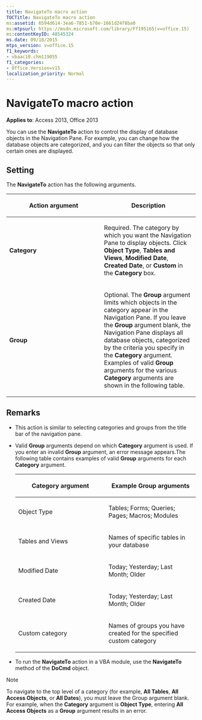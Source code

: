 ```yaml
---
title: NavigateTo macro action
TOCTitle: NavigateTo macro action
ms:assetid: 6594d614-3ea6-7851-b70e-1661d24f8ba0
ms:mtpsurl: https://msdn.microsoft.com/library/Ff195165(v=office.15)
ms:contentKeyID: 48545324
ms.date: 09/18/2015
mtps_version: v=office.15
f1_keywords:
- vbaac10.chm119055
f1_categories:
- Office.Version=v15
localization_priority: Normal
---
```


# NavigateTo macro action

**Applies to**: Access 2013, Office 2013

You can use the **NavigateTo** action to control the display of database objects in the Navigation Pane. For example, you can change how the database objects are categorized, and you can filter the objects so that only certain ones are displayed.

## Setting

The **NavigateTo** action has the following arguments.

<table>
<colgroup>
<col style="width: 50%" />
<col style="width: 50%" />
</colgroup>
<thead>
<tr class="header">
<th><p>Action argument</p></th>
<th><p>Description</p></th>
</tr>
</thead>
<tbody>
<tr class="odd">
<td><p><strong>Category</strong></p></td>
<td><p>Required. The category by which you want the Navigation Pane to display objects. Click <strong>Object Type</strong>, <strong>Tables and Views</strong>, <strong>Modified Date</strong>, <strong>Created Date</strong>, or <strong>Custom</strong> in the <strong>Category</strong> box.</p></td>
</tr>
<tr class="even">
<td><p><strong>Group</strong></p></td>
<td><p>Optional. The <strong>Group</strong> argument limits which objects in the category appear in the Navigation Pane. If you leave the <strong>Group</strong> argument blank, the Navigation Pane displays all database objects, categorized by the criteria you specify in the <strong>Category</strong> argument. Examples of valid <strong>Group</strong> arguments for the various <strong>Category</strong> arguments are shown in the following table.</p></td>
</tr>
</tbody>
</table>


## Remarks

- This action is similar to selecting categories and groups from the title bar of the navigation pane.

- Valid **Group** arguments depend on which **Category** argument is used. If you enter an invalid **Group** argument, an error message appears.The following table contains examples of valid **Group** arguments for each **Category** argument.
    
  <table>
  <colgroup>
  <col style="width: 50%" />
  <col style="width: 50%" />
  </colgroup>
  <thead>
  <tr class="header">
  <th><p>Category argument</p></th>
  <th><p>Example Group arguments</p></th>
  </tr>
  </thead>
  <tbody>
  <tr class="odd">
  <td><p>Object Type</p></td>
  <td><p>Tables; Forms; Queries; Pages; Macros; Modules</p></td>
  </tr>
  <tr class="even">
  <td><p>Tables and Views</p></td>
  <td><p>Names of specific tables in your database</p></td>
  </tr>
  <tr class="odd">
  <td><p>Modified Date</p></td>
  <td><p>Today; Yesterday; Last Month; Older</p></td>
  </tr>
  <tr class="even">
  <td><p>Created Date</p></td>
  <td><p>Today; Yesterday; Last Month; Older</p></td>
  </tr>
  <tr class="odd">
  <td><p>Custom category</p></td>
  <td><p>Names of groups you have created for the specified custom category</p></td>
  </tr>
  </tbody>
  </table>

- To run the **NavigateTo** action in a VBA module, use the **NavigateTo** method of the **DoCmd** object.

> [!NOTE]
> To navigate to the top level of a category (for example, **All Tables**, **All Access Objects**, or **All Dates**), you must leave the Group argument blank. For example, when the **Category** argument is **Object Type**, entering **All Access Objects** as a **Group** argument results in an error.



